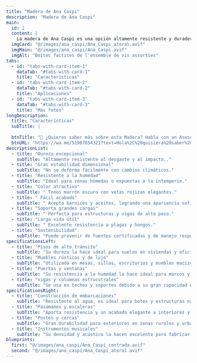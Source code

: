```yaml
---
title: "Madera de Ana Caspi"
description: "Madera de Ana Caspi"
main:
  id: 2
  content: |
    La madera de Ana Caspi es una opción altamente resistente y duradera, utilizada en la carpintería y construcción debido a su alta densidad y gran estabilidad. Su coloración varía entre tonos marrón oscuro y rojizo, con una textura fina y uniforme. Es conocida por su gran resistencia a la humedad y a los ataques de insectos, lo que la hace ideal para aplicaciones tanto en interiores como en exteriores.
  imgCard: "@/images/ana_caspi/Ana_Caspi_ateral.avif"
  imgMain: "@/images/ana_caspi/Ana_Caspi.avif"
  imgAlt: "Boîtes factices de l'ensemble de vis assorties"
tabs:
  - id: "tabs-with-card-item-1"
    dataTab: "#tabs-with-card-1"
    title: "Características"
  - id: "tabs-with-card-item-2"
    dataTab: "#tabs-with-card-2"
    title: "Aplicaciones"
  - id: "tabs-with-card-item-3"
    dataTab: "#tabs-with-card-3"
    title: "Más fotos"
longDescription:
  title: "Características"
  subTitle: |
    
  btnTitle: "📲 ¿Quieres saber más sobre esta Madera? Habla con un Asesor"
  btnURL: "https://wa.me/51987654321?text=Hola%2C%20quisiera%20saber%20m%C3%A1s%20sobre%20la%20madera%20de%20Ana_Caspi%20disponible%20en%20Cheaper%20Buy."
descriptionList:
  - title: "Dureza excepcional"
    subTitle: "Altamente resistente al desgaste y al impacto.."
  - title: "Gran estabilidad dimensional"
    subTitle: "No se deforma fácilmente con cambios climáticos."
  - title: "Resistente a la humedad"
    subTitle: "Ideal para zonas húmedas o expuestas a la intemperie."
  - title: "Color atractivo"
    subTitle: " Tonos marrón oscuro con vetas rojizas elegantes."
  - title: " Fácil acabado"
    subTitle: " Acepta barnices y aceites, logrando una apariencia sofisticada."
  - title: "Soporta grandes cargas"
    subTitle: " Perfecta para estructuras y vigas de alto peso."
  - title: "Larga vida útil"
    subTitle: " Excelente resistencia a plagas y hongos."
  - title: "Sostenibilidad"
    subTitle: "Puede provenir de fuentes certificadas y de manejo responsable."
specificationsLeft:
  - title: "Pisos de alto tránsito"
    subTitle: "Su dureza la hace ideal para suelos en viviendas y oficinas."
  - title: "Muebles rústicos y de lujo"
    subTitle: "Utilizada en mesas, sillas, escritorios y muebles macizos."
  - title: "Puertas y ventanas"
    subTitle: "Su resistencia a la humedad la hace ideal para marcos y estructuras exteriores."
  - title: "vigas y columnas estrucutrales"
    subTitle: "Se usa en techos y soportes debido a su gran capacidad de carga."
specificationsRight:
  - title: "Construcción de embarcaciones"
    subTitle: "Resistente al agua, es ideal para botes y estructuras navales."
  - title: "Pasamanos y escaleras"
    subTitle: "Aporta resistencia y un acabado elegante a interiores y exteriores."
  - title: "Postes y cercas"
    subTitle: "Gran durabilidad para exteriores en zonas rurales y urbanas."
  - title: "Instrumentos musicales"
    subTitle: "Su densidad y acústica la hacen excelente para fabricar guitarras y tambores."
blueprints:
  first: "@/images/ana_caspi/Ana_Caspi_centrada.avif"
  second: "@/images/ana_caspi/Ana_Caspi_ateral.avif"
---
```

